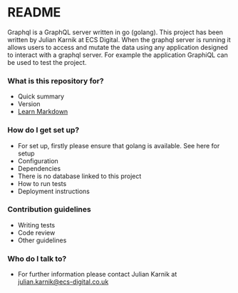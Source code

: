 # README #

Graphql is a GraphQL server written in go (golang). This project has been written by Julian Karnik at ECS Digital.
When the graphql server is running it allows users to access and mutate the data using any application designed to interact with a graphql server.
For example the application GraphiQL can be used to test the project.


### What is this repository for? ###

* Quick summary
* Version
* [Learn Markdown](https://bitbucket.org/tutorials/markdowndemo)

### How do I get set up? ###

* For set up, firstly please ensure that golang is available. See here for setup
* Configuration
* Dependencies
* There is no database linked to this project
* How to run tests
* Deployment instructions

### Contribution guidelines ###

* Writing tests
* Code review
* Other guidelines

### Who do I talk to? ###

* For further information please contact Julian Karnik at julian.karnik@ecs-digital.co.uk
